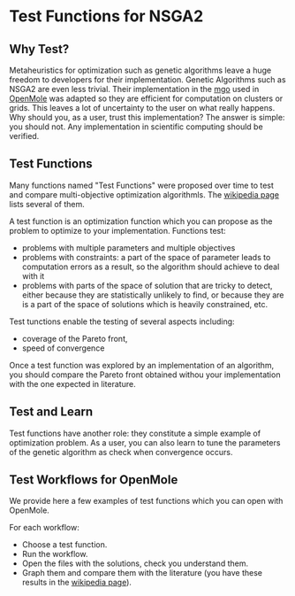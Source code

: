 # Test Functions for NSGA2 

## Why Test? 

Metaheuristics for optimization such as genetic algorithms leave a huge freedom to developers for their implementation.
Genetic Algorithms such as NSGA2 are even less trivial. 
Their implementation in the [mgo](https://github.com/openmole/mgo) used in [OpenMole](https://openmole.org/) was adapted so they are efficient for computation on clusters or grids. 
This leaves a lot of uncertainty to the user on what really happens.
Why should you, as a user, trust this implementation?
The answer is simple: you should not. 
Any implementation in scientific computing should be verified. 


## Test Functions

Many functions named "Test Functions" were proposed over time to test and compare multi-objective optimization algorithmls.
The [wikipedia page](https://en.wikipedia.org/wiki/Test_functions_for_optimization) lists several of them.

A test function is an optimization function which you can propose as the problem to optimize to your implementation.
Functions test:
  - problems with multiple parameters and multiple objectives
  - problems with constraints: a part of the space of parameter leads to computation errors as a result, so the algorithm should achieve to deal with it
  - problems with parts of the space of solution that are tricky to detect, either because they are statistically unlikely to find, or because they are is a part of the space of solutions which is heavily constrained, etc.

Test tunctions enable the testing of several aspects including:
  - coverage of the Pareto front,
  - speed of convergence

Once a test function was explored by an implementation of an algorithm, you should compare the Pareto front obtained withou your implementation with the one expected in literature.


## Test and Learn 

Test functions have another role: they constitute a simple example of optimization problem.
As a user, you can also learn to tune the parameters of the genetic algorithm as check when convergence 
occurs.

## Test Workflows for OpenMole

We provide here a few examples of test functions which you can open with OpenMole. 

For each workflow:
  - Choose a test function.
  - Run the workflow.
  - Open the files with the solutions, check you understand them. 
  - Graph them and compare them with the literature (you have these results in the [wikipedia page](https://en.wikipedia.org/wiki/Test_functions_for_optimization)).


